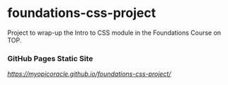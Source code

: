 # foundations-css-project
Project to wrap-up the Intro to CSS module in the Foundations Course on TOP.

### GitHub Pages Static Site
*https://myopicoracle.github.io/foundations-css-project/*
